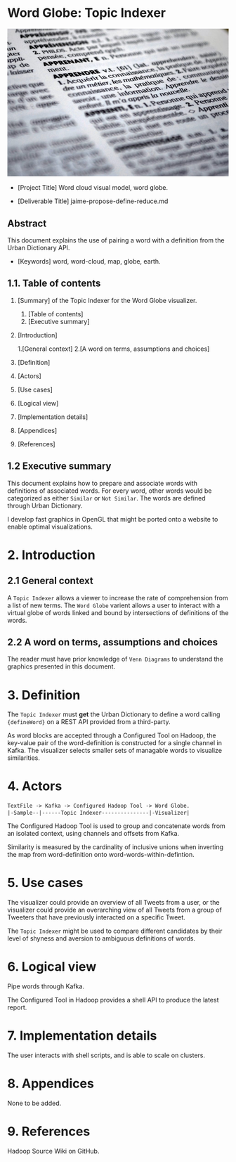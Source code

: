 # Word Globe: Topic Indexer

![Logo](./logo.png)

- [Project Title] Word cloud visual model, word globe.

- [Deliverable Title] jaime-propose-define-reduce.md

## Abstract

This document explains the use of pairing a word with a definition
from the Urban Dictionary API.

- [Keywords] word, word-cloud, map, globe, earth.

## 1.1. Table of contents

1. [Summary] of the Topic Indexer for the Word Globe visualizer.

   1. [Table of contents]
   2. [Executive summary]

2. [Introduction]

   1.[General context]
   2.[A word on terms, assumptions and choices]

3. [Definition]
4. [Actors]
5. [Use cases]
6. [Logical view]
7. [Implementation details]
8. [Appendices]
9. [References]

## 1.2 Executive summary

This document explains how to prepare and associate words with
definitions of associated words. For every word, other words would be
categorized as either `Similar` or `Not Similar`. The words are defined through Urban Dictionary.

I develop fast graphics in OpenGL that might be ported onto a website
to enable optimal visualizations.

# 2. Introduction

## 2.1 General context

A `Topic Indexer` allows a viewer to increase the rate of
comprehension from a list of new terms. The `Word Globe` varient
allows a user to interact with a virtual globe of words linked and
bound by intersections of definitions of the words.

## 2.2 A word on terms, assumptions and choices

The reader must have prior knowledge of `Venn Diagrams` to understand
the graphics presented in this document.

# 3. Definition

The `Topic Indexer` must **get** the Urban Dictionary to define a word
calling `{defineWord}` on a REST API provided from a third-party.

As word blocks are accepted through a Configured Tool on Hadoop, the
key-value pair of the word-definition is constructed for a single
channel in Kafka. The visualizer selects smaller sets of managable
words to visualize similarities.

# 4. Actors

```
TextFile -> Kafka -> Configured Hadoop Tool -> Word Globe.
|-Sample--|------Topic Indexer---------------|-Visualizer|
```

The Configured Hadoop Tool is used to group and concatenate words from
an isolated context, using channels and offsets from Kafka.

Similarity is measured by the cardinality of inclusive unions when
inverting the map from word-definition onto
word-words-within-defintion.

# 5. Use cases

The visualizer could provide an overview of all
Tweets from a user, or the visualizer could provide an overarching
view of all Tweets from a group of Tweeters that have previously
interacted on a specific Tweet.

The `Topic Indexer` might be used to compare different candidates by
their level of shyness and aversion to ambiguous definitions of words.

# 6. Logical view

Pipe words through Kafka.

The Configured Tool in Hadoop provides a shell API to produce the
latest report.

# 7. Implementation details

The user interacts with shell scripts, and is able to scale on
clusters.

# 8. Appendices

None to be added.

# 9. References

Hadoop Source Wiki on GitHub.